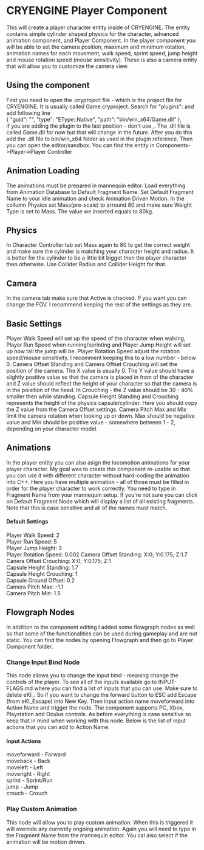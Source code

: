 # CRYENGINE Player Component

This will create a player character entity inside of CRYENGINE. The entity contains simple cylinder shaped physics for the character, advanced animation component, and Player Component. In the player component you will be able to set the camera position, maximum and minimum rotation, animation names for each movement, walk speed, sprint speed, jump height and mouse rotation speed (mouse sensitivity). These is also a camera entity that will allow you to customize the camera view.

## Using the component
First you need to open the .cryproject file - which is the project file for CRYENGINE. It is usually called Game.cryproject. Search for "plugins": and add following line  
{ "guid": "", "type": "EType::Native", "path": "bin/win_x64/Game.dll" },  
if you are adding the plugin to the last position - don't use ,. The .dll file is called Game.dll for now but that will change in the future. After you do this add the .dll file to bin/win_x64 folder as used in the plugin reference. Then you can open the editor/sandbox. You can find the entity in Components->Player->Player Controller

## Animation Loading
The animations must be prepared in mannequin editor. Load everything from Animation Database to Default Fragment Name. Set Default Fragment Name to your idle animation and check Animation Driven Motion. In the collumn Physics set Mass(pre-scale) to arround 80 and make sure Weight Type is set to Mass. The value we inserted equals to 80kg.

## Physics
In Character Controller tab set Mass again to 80 to get the correct weight and make sure the cylinder is matching your character height and radius. It is better for the cylinder to be a little bit bigget then the player character then otherwise. Use Collider Radius and Collider Height for that.

## Camera
In the camera tab make sure that Active is checked. If you want you can change the FOV. I recommend keeping the rest of the settings as they are.

## Basic Settings
Player Walk Speed will set up the speed of the character when walking, Player Run Speed when running/sprinting and Player Jump Height will set up how tall the jump will be. Player Rotation Speed adjust the rotation speed/mouse sensitivity. I recomment keeping this to a low number - below 0. Camera Offset Standing and Camera Offset Crouching will set the position of the camera. The X value is usually 0. The Y value should have a slightly positive value so that the camera is placed in from of the character and Z value should reflect the height of your character so that the camera is in the poisition of the head. In Crouching - the Z value should be 30 - 40% smaller then while standing. Capsule Height Standing and Crouching represents the height of the physics capsule/cylinder. Here you should copy the Z value from the Camera Offset settings. Camera Pitch Max and Mix limit the camera rotation when looking up or down. Max should be negative value and Min should be positive value - somewhere between 1 - 2, depending on your character model.

## Animations
In the player entity you can also asign the locomotion animations for your player character. My goal was to create this component re-usable so that you can use it with different character without hard-coding the animation into C++. Here you have multiple animation - all of those must be filled in order for the player character to work correctly. You need to type in Fragment Name from your mannequin setup. If you're not sure you can click on Default Fragment Node which will display a list of all existing fragments. Note that this is case sensitive and all of the names must match.

#### Default Settings
Player Walk Speed: 2  
Player Run Speed: 5  
Player Jump Height: 3  
Player Rotation Speed: 0.002
Camera Offset Standing: X:0; Y:0.175; Z:1.7  
Canera Offset Crouching: X:0; Y:0.175; Z:1  
Capsule Height Standing: 1.7  
Capsule Height Crouching: 1  
Capsule Ground Offset: 0.2  
Camera Pitch Max: -1.1  
Camera Pitch Min: 1.5  

## Flowgraph Nodes
In addition to the component editing I added some flowgraph nodes as well so that some of the functionalities can be used during gameplay and are not static. You can find the nodes by opening Flowgraph and then go to Player Component folder.

### Change Input Bind Node
This node allows you to change the input bind - meaning change the controls of the player. To see all of the inputs available go to INPUT-FLAGS.md where you can find a list of inputs that you can use. Make sure to delete eKI_. So if you want to change the forward button to ESC add Escape (from eKI_Escape) into New Key. Then input action name moveforward into Action Name and trigger the node. The component supports PC, Xbox, Playstation and Oculus controls. As before everything is case sensitive so keep that in mind when working with this node. Below is the list of input actions that you can add to Action Name.

#### Input Actions
moveforward - Forward  
moveback - Back  
moveleft - Left  
moveright - Right  
sprint - Sprint/Run  
jump - Jump  
crouch - Crouch  

### Play Custom Animation
This node will allow you to play custom animation. When this is triggered it will override any currently ongoing animation. Again you will need to type in the Fragment Name from the mannequin editor. You cal also select if the animation will be motion driven.
